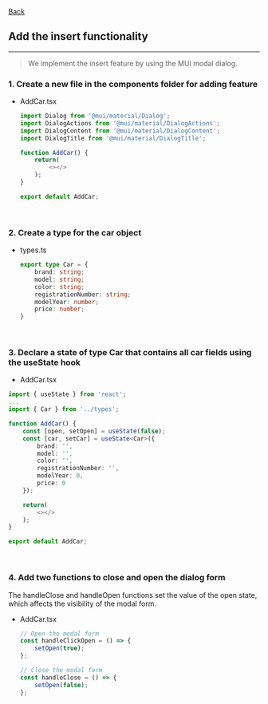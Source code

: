 [Back](README.md)

## Add the insert functionality

<hr>


> We implement the insert feature by using the MUI modal dialog.

### 1. Create a new file in the components folder for adding feature

- AddCar.tsx
    ```typescript
    import Dialog from '@mui/material/Dialog';
    import DialogActions from '@mui/material/DialogActions';
    import DialogContent from '@mui/material/DialogContent';
    import DialogTitle from '@mui/material/DialogTitle';

    function AddCar() {
        return(
            <></>
        );
    }

    export default AddCar;
    ```

&nbsp;

### 2. Create a type for the car object

- types.ts
    ```typescript
    export type Car = {
        brand: string;
        model: string;
        color: string;
        registrationNumber: string;
        modelYear: number;
        price: number;
    }
    ```

&nbsp;

### 3. Declare a state of type Car that contains all car fields using the useState hook

- AddCar.tsx
```typescript
import { useState } from 'react';
...
import { Car } from '../types';

function AddCar() {
    const [open, setOpen] = useState(false);
    const [car, setCar] = useState<Car>({
        brand: '',
        model: '',
        color: '',
        registrationNumber: '',
        modelYear: 0,
        price: 0
    });

    return(
        <></>
    );
}

export default AddCar;
```

&nbsp;

### 4. Add two functions to close and open the dialog form

The handleClose and handleOpen functions set the value of the open state, which affects the visibility of the modal form.

-  AddCar.tsx
    ```typescript
    // Open the modal form
    const handleClickOpen = () => {
        setOpen(true);
    };

    // Close the modal form
    const handleClose = () => {
        setOpen(false);
    };    
    ```

